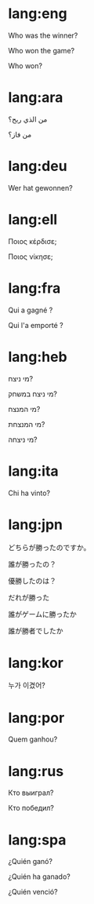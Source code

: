 # lang:eng

Who was the winner?

Who won the game?

Who won?

# lang:ara

من الذي ربح؟

من فاز؟

# lang:deu

Wer hat gewonnen?

# lang:ell

Ποιος κέρδισε;

Ποιος νίκησε;

# lang:fra

Qui a gagné ?

Qui l'a emporté ?

# lang:heb

מי ניצח?

מי ניצח במשחק?

מי המנצח?

מי המנצחת?

מי ניצחה?

# lang:ita

Chi ha vinto?

# lang:jpn

どちらが勝ったのですか。

誰が勝ったの？

優勝したのは？

だれが勝った

誰がゲームに勝ったか

誰が勝者でしたか

# lang:kor

누가 이겼어?

# lang:por

Quem ganhou?

# lang:rus

Кто выиграл?

Кто победил?

# lang:spa

¿Quién ganó?

¿Quién ha ganado?

¿Quién venció?